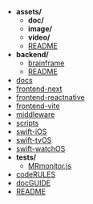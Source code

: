 - **assets/**
  - **doc/**
  - **image/**
  - **video/**
  - [README](assets/README.md)
- **backend/**
  - [brainframe](backend/brainframe/README.md)
  - [README](backend/README.md)
- [docs](docs/README.md)
- [frontend-next](frontend-next/README.md)
- [frontend-reactnative](frontend-reactnative/README.md)
- [frontend-vite](frontend-vite/README.md)
- [middleware](middleware/README.md)
- [scripts](scripts/README.md)
- [swift-iOS](swift-iOS/README.md)
- [swift-tvOS](swift-tvOS/README.md)
- [swift-watchOS](swift-watchOS/README.md)
- **tests/**
  - [MRmonitor.js](tests/MRmonitor.js.md)
- [codeRULES](codeRULES.md)
- [docGUIDE](docGUIDE.md)
- [README](README.md)